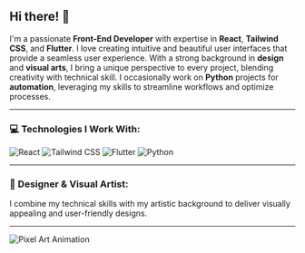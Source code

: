 <h2>Hi there! 👋</h2>

<p>I'm a passionate <strong>Front-End Developer</strong> with expertise in <strong>React</strong>, <strong>Tailwind CSS</strong>, and <strong>Flutter</strong>. I love creating intuitive and beautiful user interfaces that provide a seamless user experience. With a strong background in <strong>design</strong> and <strong>visual arts</strong>, I bring a unique perspective to every project, blending creativity with technical skill. I occasionally work on <strong>Python</strong> projects for <strong>automation</strong>, leveraging my skills to streamline workflows and optimize processes.</p>

<hr>

<h3>💻 Technologies I Work With:</h3>

<p>
  <img src="https://img.shields.io/badge/React-20232A?style=for-the-badge&logo=react&logoColor=61DAFB" alt="React">
  <img src="https://img.shields.io/badge/Tailwind_CSS-38B2AC?style=for-the-badge&logo=tailwind-css&logoColor=white" alt="Tailwind CSS">
  <img src="https://img.shields.io/badge/Flutter-02569B?style=for-the-badge&logo=flutter&logoColor=white" alt="Flutter">
  <img src="https://img.shields.io/badge/Python-3776AB?style=for-the-badge&logo=python&logoColor=white" alt="Python">
</p>

<hr>

<h3>🎨 Designer & Visual Artist:</h3>

<p>I combine my technical skills with my artistic background to deliver visually appealing and user-friendly designs.</p>

<hr>

<!-- Pixel Art Animation Example -->
<p><img src="https://media0.giphy.com/media/v1.Y2lkPTc5MGI3NjExYWFxcDd2MnE0eXE2bGtidXN5Znhsa3B5aDA1YmtyZHl5dm11aGhjbCZlcD12MV9pbnRlcm5hbF9naWZfYnlfaWQmY3Q9Zw/1BfhdxGOr1g5HSKr5o/giphy.webp" alt="Pixel Art Animation"></p>

